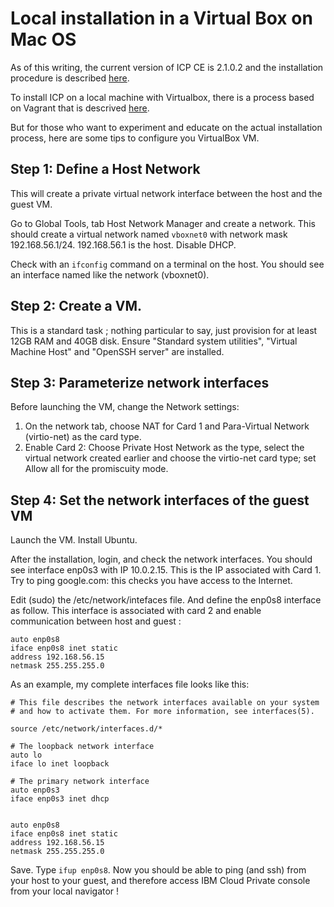 # Local installation in a Virtual Box on Mac OS
As of this writing, the current version of ICP CE is 2.1.0.2 and the installation procedure is described [here](https://www.ibm.com/support/knowledgecenter/SSBS6K_2.1.0.2/installing/install_containers_CE.html).

To install ICP on a local machine with Virtualbox, there is a process based on Vagrant that is descrived [here](https://github.com/IBM/deploy-ibm-cloud-private/blob/master/docs/deploy-vagrant.md).

But for those who want to experiment and educate on the actual installation process, here are some tips to configure you VirtualBox VM.

## Step 1: Define a Host Network
This will create a private virtual network interface between the host and the guest VM.

Go to Global Tools, tab Host Network Manager and create a network. This should create a virtual network named `vboxnet0` with network mask 192.168.56.1/24. 192.168.56.1 is the host. Disable DHCP.

Check with an `ifconfig` command on a terminal on the host. You should see an interface named like the network (vboxnet0).

## Step 2: Create a VM.
This is a standard task ; nothing particular to say, just provision for at least 12GB RAM and 40GB disk. Ensure "Standard system utilities", "Virtual Machine Host" and "OpenSSH server" are installed.

## Step 3: Parameterize network interfaces
Before launching the VM, change the Network settings:
1. On the network tab, choose NAT for Card 1 and Para-Virtual Network (virtio-net) as the card type.
2. Enable Card 2: Choose Private Host Network as the type, select the virtual network created earlier and choose the virtio-net card type; set Allow all for the promiscuity mode.

## Step 4: Set the network interfaces of the guest VM
Launch the VM. Install Ubuntu.

After the installation, login, and check the network interfaces. You should see interface enp0s3 with IP 10.0.2.15. This is the IP associated with Card 1. Try to ping google.com: this checks you have access to the Internet.

Edit (sudo) the /etc/network/intefaces file. And define the enp0s8 interface as follow. This interface is associated with card 2 and enable communication between host and guest :
```
auto enp0s8
iface enp0s8 inet static
address 192.168.56.15
netmask 255.255.255.0
```

As an example, my complete interfaces file looks like this:
```
# This file describes the network interfaces available on your system
# and how to activate them. For more information, see interfaces(5).

source /etc/network/interfaces.d/*

# The loopback network interface
auto lo
iface lo inet loopback

# The primary network interface
auto enp0s3
iface enp0s3 inet dhcp


auto enp0s8
iface enp0s8 inet static
address 192.168.56.15
netmask 255.255.255.0
```

Save. Type `ifup enp0s8`. Now you should be able to ping (and ssh) from your host to your guest, and therefore access IBM Cloud Private console from your local navigator !



